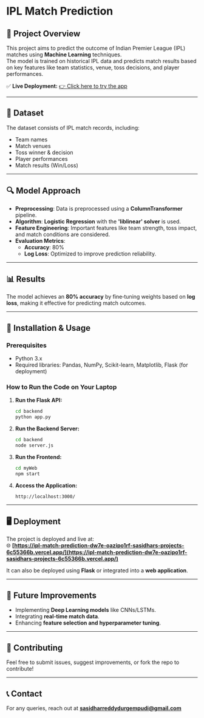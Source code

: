 # IPL Match Prediction

## 📌 Project Overview
This project aims to predict the outcome of Indian Premier League (IPL) matches using **Machine Learning** techniques.  
The model is trained on historical IPL data and predicts match results based on key features like team statistics, venue, toss decisions, and player performances.

✅ **Live Deployment:** [👉 Click here to try the app](https://ipl-match-prediction-dw7e-oazipo1rf-sasidhars-projects-6c55366b.vercel.app/)

---

## 🏏 Dataset
The dataset consists of IPL match records, including:
- Team names  
- Match venues  
- Toss winner & decision  
- Player performances  
- Match results (Win/Loss)

---

## 🔍 Model Approach
- **Preprocessing**: Data is preprocessed using a **ColumnTransformer** pipeline.  
- **Algorithm**: **Logistic Regression** with the **'liblinear' solver** is used.  
- **Feature Engineering**: Important features like team strength, toss impact, and match conditions are considered.  
- **Evaluation Metrics**:
  - **Accuracy**: 80%
  - **Log Loss**: Optimized to improve prediction reliability.

---

## 📊 Results
The model achieves an **80% accuracy** by fine‑tuning weights based on **log loss**, making it effective for predicting match outcomes.

---

## 🚀 Installation & Usage

### Prerequisites
- Python 3.x  
- Required libraries: Pandas, NumPy, Scikit-learn, Matplotlib, Flask (for deployment)

### How to Run the Code on Your Laptop
1. **Run the Flask API:**
   ```bash
   cd backend
   python app.py
   ```

2. **Run the Backend Server:**
   ```bash
   cd backend
   node server.js
   ```

3. **Run the Frontend:**
   ```bash
   cd myWeb
   npm start
   ```

4. **Access the Application:**
   ```
   http://localhost:3000/
   ```

---

## 🖥️ Deployment
The project is deployed and live at:  
🌐 **[https://ipl-match-prediction-dw7e-oazipo1rf-sasidhars-projects-6c55366b.vercel.app/](https://ipl-match-prediction-dw7e-oazipo1rf-sasidhars-projects-6c55366b.vercel.app/)**  

It can also be deployed using **Flask** or integrated into a **web application**.

---

## 📜 Future Improvements
- Implementing **Deep Learning models** like CNNs/LSTMs.  
- Integrating **real‑time match data**.  
- Enhancing **feature selection and hyperparameter tuning**.

---

## 🤝 Contributing
Feel free to submit issues, suggest improvements, or fork the repo to contribute!

---

## 📞 Contact
For any queries, reach out at **[sasidharreddydurgempudi@gmail.com](mailto:sasidharreddydurgempudi@gmail.com)**
